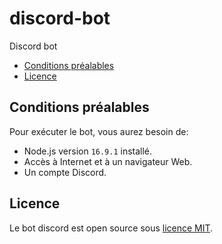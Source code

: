 # discord-bot

Discord bot

- [Conditions préalables](#preconditions)
- [Licence](#licensing)

<div id="preconditions"></div>

## Conditions préalables

Pour exécuter le bot, vous aurez besoin de:

- Node.js version `16.9.1` installé.
- Accès à Internet et à un navigateur Web.
- Un compte Discord.

<div id="preconditions"></div>

## Licence

Le bot discord est open source sous [licence MIT](./LICENSE).
